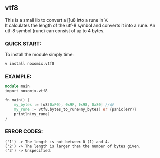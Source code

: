 ## vtf8
This is a small lib to convert a []u8 into a rune in V.  
It calculates the length of the utf-8 symbol and converts it into 
a rune. An utf-8 symbol (rune) can consist of up to 4 bytes.


### QUICK START:
To install the module simply time: 
```bash
v install noxomix.vtf8
```

### EXAMPLE:
```v
module main
import noxomix.vtf8

fn main() {
	my_bytes := [u8(0xF0), 0x9F, 0x98, 0x80] //😀
	my_rune := vtf8.bytes_to_rune(my_bytes) or {panic(err)}
	println(my_rune)
}
```

### ERROR CODES:  
```
('1') -> The length is not between 0 (1) and 4.  
('2') -> The length is larger then the number of bytes given.  
('3') -> Unspecified.  
```
